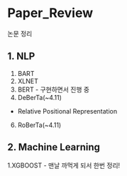 # Paper_Review
논문 정리
## 1. NLP
1. BART
2. XLNET
3. BERT - 구현하면서 진행 중
4. DeBerTa(~4.11)
- Relative Positional Representation 
6. RoBerTa(~4.11)

## 2. Machine Learning
1.XGBOOST - 맨날 까먹게 되서 한번 정리!
